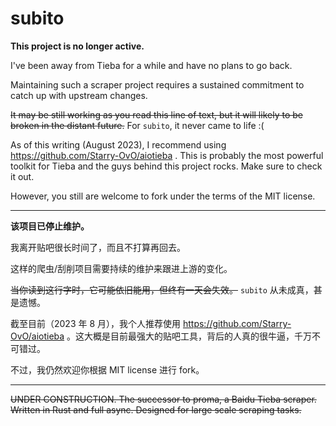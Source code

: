 # subito
**This project is no longer active.**

I've been away from Tieba for a while and have no plans to go back.

Maintaining such a scraper project requires a sustained commitment to catch up with upstream changes.

~~It may be still working as you read this line of text, but it will likely to be broken in the distant future.~~ For `subito`, it never came to life :(

As of this writing (August 2023), I recommend using https://github.com/Starry-OvO/aiotieba . This is probably the most powerful toolkit for Tieba and the guys behind this project rocks. Make sure to check it out.

However, you still are welcome to fork under the terms of the MIT license.

---

**该项目已停止维护。**

我离开贴吧很长时间了，而且不打算再回去。

这样的爬虫/刮削项目需要持续的维护来跟进上游的变化。

~~当你读到这行字时，它可能依旧能用，但终有一天会失效。~~ `subito` 从未成真，甚是遗憾。

截至目前（2023 年 8 月），我个人推荐使用 https://github.com/Starry-OvO/aiotieba 。这大概是目前最强大的贴吧工具，背后的人真的很牛逼，千万不可错过。

不过，我仍然欢迎你根据 MIT license 进行 fork。

---

~~UNDER CONSTRUCTION. The successor to proma, a Baidu Tieba scraper. Written in Rust and full async. Designed for large scale scraping tasks.~~
